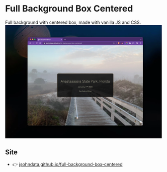 # Full Background Box Centered
Full background with centered box, made with vanilla JS and CSS.
[![Screenshot](./images/readme.webp)](https://jsohndata.github.io/full-background-box-centered/)

## Site
* 👉  [jsohndata.github.io/full-background-box-centered](https://jsohndata.github.io/full-background-box-centered/)



